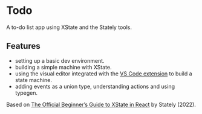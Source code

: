 # Todo

A to-do list app using XState and the Stately tools.

## Features

- setting up a basic dev environment.
- building a simple machine with XState.
- using the visual editor integrated with the [VS Code extension](https://marketplace.visualstudio.com/items?itemName=statelyai.stately-vscode) to build a state machine.
- adding events as a union type, understanding actions and using typegen.

Based on [The Official Beginner’s Guide to XState in React](https://www.youtube.com/playlist?list=PLvWgkXBB3dd4ocSi17y1JmMmz7S5cV8vI) by Stately (2022).
